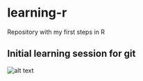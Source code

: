 # learning-r
Repository with my first steps in R

## Initial learning session for git

![alt text][git-commands]

[git-commands]: https://github.com/gzukrigl/learning-R/imgs/git-commands.png "GitCommands"
